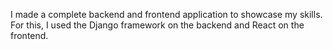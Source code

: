 I made a complete backend and frontend 
application to showcase my skills. 
For this, I used the Django framework
on the backend and React on the frontend.
